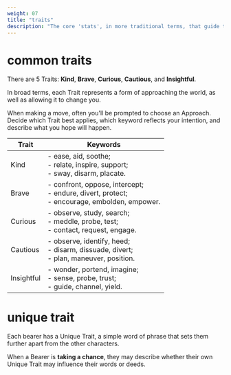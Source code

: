 ```yaml
---
weight: 07
title: "traits"
description: "The core 'stats', in more traditional terms, that guide the way the Bearers approach the world and influence the Tale."
---
```


# common traits

There are 5 Traits: **Kind**, **Brave**, **Curious**, **Cautious**, and **Insightful**.

In broad terms, each Trait represents a form of approaching the world, as well as allowing it to change you.

When making a move, often you'll be prompted to choose an Approach. Decide which Trait best applies, which keyword reflects your intention, and describe what you hope will happen.

| Trait      | Keywords                                                                                        |
| ---------- | ----------------------------------------------------------------------------------------------- |
| Kind       | - ease, aid, soothe;<br>- relate, inspire, support;<br>- sway, disarm, placate.                 |
| Brave      | - confront, oppose, intercept;<br>- endure, divert, protect;<br>- encourage, embolden, empower. |
| Curious    | - observe, study, search;<br>- meddle, probe, test;<br>- contact, request, engage.              |
| Cautious   | - observe, identify, heed;<br>- disarm, dissuade, divert;<br>- plan, maneuver, position.        |
| Insightful | - wonder, portend, imagine;<br>- sense, probe, trust;<br>- guide, channel, yield.               |

# unique trait

Each bearer has a Unique Trait, a simple word of phrase that sets them further apart from the other characters.

When a Bearer is **taking a chance**, they may describe whether their own Unique Trait may influence their words or deeds.